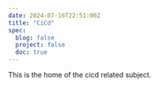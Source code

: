 ```yaml
---
date: 2024-07-16T22:51:00Z
title: "CiCd"
spec:
  blog: false
  project: false
  doc: true
---
```


This is the home of the cicd related subject.
